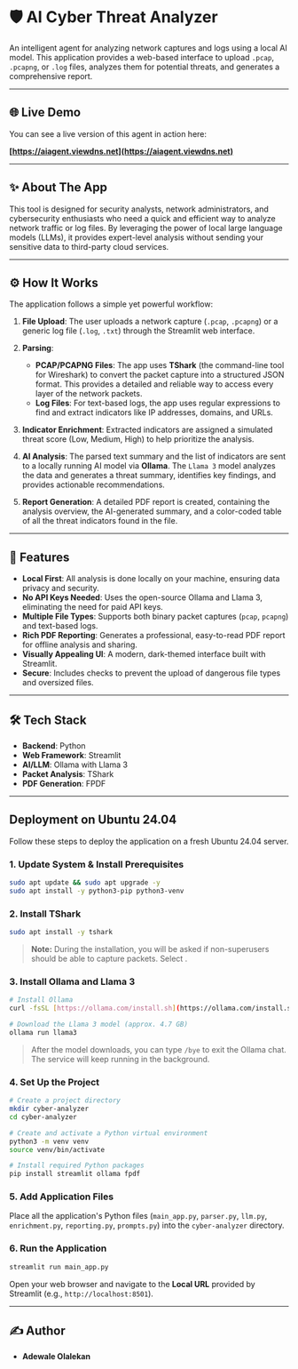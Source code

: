 # 🛡️ AI Cyber Threat Analyzer

An intelligent agent for analyzing network captures and logs using a local AI model. This application provides a web-based interface to upload `.pcap`, `.pcapng`, or `.log` files, analyzes them for potential threats, and generates a comprehensive report.

---

## 🌐 Live Demo

You can see a live version of this agent in action here:

**[https://aiagent.viewdns.net](https://aiagent.viewdns.net)**

---

## ✨ About The App

This tool is designed for security analysts, network administrators, and cybersecurity enthusiasts who need a quick and efficient way to analyze network traffic or log files. By leveraging the power of local large language models (LLMs), it provides expert-level analysis without sending your sensitive data to third-party cloud services.

---

## ⚙️ How It Works

The application follows a simple yet powerful workflow:

1.  **File Upload**: The user uploads a network capture (`.pcap`, `.pcapng`) or a generic log file (`.log`, `.txt`) through the Streamlit web interface.

2.  **Parsing**:
    * **PCAP/PCAPNG Files**: The app uses **TShark** (the command-line tool for Wireshark) to convert the packet capture into a structured JSON format. This provides a detailed and reliable way to access every layer of the network packets.
    * **Log Files**: For text-based logs, the app uses regular expressions to find and extract indicators like IP addresses, domains, and URLs.

3.  **Indicator Enrichment**: Extracted indicators are assigned a simulated threat score (Low, Medium, High) to help prioritize the analysis.

4.  **AI Analysis**: The parsed text summary and the list of indicators are sent to a locally running AI model via **Ollama**. The `Llama 3` model analyzes the data and generates a threat summary, identifies key findings, and provides actionable recommendations.

5.  **Report Generation**: A detailed PDF report is created, containing the analysis overview, the AI-generated summary, and a color-coded table of all the threat indicators found in the file.

---

## 🚀 Features

* **Local First**: All analysis is done locally on your machine, ensuring data privacy and security.
* **No API Keys Needed**: Uses the open-source Ollama and Llama 3, eliminating the need for paid API keys.
* **Multiple File Types**: Supports both binary packet captures (`pcap`, `pcapng`) and text-based logs.
* **Rich PDF Reporting**: Generates a professional, easy-to-read PDF report for offline analysis and sharing.
* **Visually Appealing UI**: A modern, dark-themed interface built with Streamlit.
* **Secure**: Includes checks to prevent the upload of dangerous file types and oversized files.

---

## 🛠️ Tech Stack

* **Backend**: Python
* **Web Framework**: Streamlit
* **AI/LLM**: Ollama with Llama 3
* **Packet Analysis**: TShark
* **PDF Generation**: FPDF

---

## <caption>Deployment on Ubuntu 24.04</caption>

Follow these steps to deploy the application on a fresh Ubuntu 24.04 server.

### 1. Update System & Install Prerequisites

```bash
sudo apt update && sudo apt upgrade -y
sudo apt install -y python3-pip python3-venv
```

### 2. Install TShark

```bash
sudo apt install -y tshark
```
> **Note:** During the installation, you will be asked if non-superusers should be able to capture packets. Select **<Yes>**.

### 3. Install Ollama and Llama 3

```bash
# Install Ollama
curl -fsSL [https://ollama.com/install.sh](https://ollama.com/install.sh) | sh

# Download the Llama 3 model (approx. 4.7 GB)
ollama run llama3
```
> After the model downloads, you can type `/bye` to exit the Ollama chat. The service will keep running in the background.

### 4. Set Up the Project

```bash
# Create a project directory
mkdir cyber-analyzer
cd cyber-analyzer

# Create and activate a Python virtual environment
python3 -m venv venv
source venv/bin/activate

# Install required Python packages
pip install streamlit ollama fpdf
```

### 5. Add Application Files

Place all the application's Python files (`main_app.py`, `parser.py`, `llm.py`, `enrichment.py`, `reporting.py`, `prompts.py`) into the `cyber-analyzer` directory.

### 6. Run the Application

```bash
streamlit run main_app.py
```
Open your web browser and navigate to the **Local URL** provided by Streamlit (e.g., `http://localhost:8501`).

---

## ✍️ Author

* **Adewale Olalekan**
